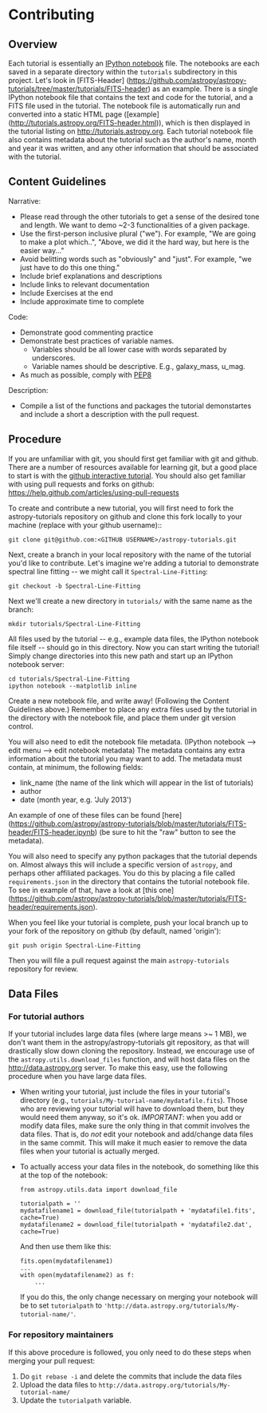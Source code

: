 Contributing
============

Overview
--------

Each tutorial is essentially an [IPython notebook](http://ipython.org/notebook.html)
file. The notebooks are each saved in a separate directory within the `tutorials`
subdirectory in this project. Let's look in [FITS-Header]
(https://github.com/astropy/astropy-tutorials/tree/master/tutorials/FITS-header)
as an example. There is a single IPython notebook file that contains the text
and code for the tutorial, and a FITS file used in the tutorial. The notebook
file is automatically run and converted into a static HTML page ([example]
(http://tutorials.astropy.org/FITS-header.html)), which is then displayed in
the tutorial listing on http://tutorials.astropy.org. Each tutorial notebook
file also contains metadata about the tutorial such as the author's name, month
and year it was written, and any other information that should be associated
with the tutorial.

Content Guidelines
--------
Narrative:
- Please read through the other tutorials to get a sense of the desired tone and length. We want to demo ~2-3 functionalities of a given package.
- Use the first-person inclusive plural ("we"). For example, "We are going to make a plot which..", "Above, we did it the hard way, but here is the easier  way..."
- Avoid belitting words such as "obviously" and "just". For example, "we just have to do this one thing."
- Include brief explanations and descriptions
- Include links to relevant documentation
- Include Exercises at the end
- Include approximate time to complete

Code:
- Demonstrate good commenting practice
- Demonstrate best practices of variable names. 
   - Variables should be all lower case with words separated by underscores.
   - Variable names should be descriptive. E.g., galaxy_mass, u_mag.
- As much as possible, comply with [PEP8](https://www.python.org/dev/peps/pep-0008/)

Description:
- Compile a list of the functions and packages the tutorial demonstartes and include a short a description with the pull request.

Procedure
---------

If you are unfamiliar with git, you should first get familiar with git and
github. There are a number of resources available for learning git, but a good
place to start is with the [github interactive tutorial](http://try.github.io/).
You should also get familiar with using pull requests and forks on github:
https://help.github.com/articles/using-pull-requests

To create and contribute a new tutorial, you will first need to fork the
astropy-tutorials repository on github and clone this fork locally to your
machine (replace <GITHUB USERNAME> with your github username)::

    git clone git@github.com:<GITHUB USERNAME>/astropy-tutorials.git

Next, create a branch in your local repository with the name of the tutorial
you'd like to contribute. Let's imagine we're adding a tutorial to demonstrate
spectral line fitting -- we might call it `Spectral-Line-Fitting`:

    git checkout -b Spectral-Line-Fitting

Next we'll create a new directory in `tutorials/` with the same name as the
branch:

    mkdir tutorials/Spectral-Line-Fitting

All files used by the tutorial -- e.g., example data files, the IPython
notebook file itself -- should go in this directory. Now you can start writing
the tutorial! Simply change directories into this new path and start up an
IPython notebook server:

    cd tutorials/Spectral-Line-Fitting
    ipython notebook --matplotlib inline

Create a new notebook file, and write away! (Following the Content Guidelines above.)
Remember to place any extra files
used by the tutorial in the directory with the notebook file, and place them
under git version control.

You will also need to edit the notebook file metadata.
(IPython notebook --> edit menu --> edit notebook metadata)
The metadata contains any extra information about the tutorial you may want to add.
The metadata must contain, at minimum, the following fields:

- link_name (the name of the link which will appear in the list of tutorials)
- author
- date (month year, e.g. 'July 2013')

An example of one of these files can be found [here]
(https://github.com/astropy/astropy-tutorials/blob/master/tutorials/FITS-header/FITS-header.ipynb) (be sure to hit the "raw" button to see the metadata).

You will also need to specify any python packages that the tutorial depends on.
Almost always this will include a specific version of `astropy`, and perhaps other affiliated packages.
You do this by placing a file called `requirements.json` in the directory that contains the tutorial notebook file.
To see in example of that, have a look at [this one]
(https://github.com/astropy/astropy-tutorials/blob/master/tutorials/FITS-header/requirements.json).

When you feel like your tutorial is complete, push your local branch up to your
fork of the repository on github (by default, named 'origin'):

    git push origin Spectral-Line-Fitting

Then you will file a pull request against the main `astropy-tutorials`
repository for review.


Data Files
----------

### For tutorial authors

If your tutorial includes large data files (where large means >~ 1 MB), we
don't want them in the astropy/astropy-tutorials git repository, as that will
drastically slow down cloning the repository.  Instead, we encourage use of the
`astropy.utils.download_files` function, and will host data files on the
http://data.astropy.org server.  To make this easy, use the following procedure
when you have large data files.

* When writing your tutorial, just include the files in your tutorial's
  directory (e.g., ``tutorials/My-tutorial-name/mydatafile.fits``).  Those who
  are reviewing your tutorial will have to download them, but they would need
  them anyway, so it's ok. _IMPORTANT_: when you add or modify data files, make
  sure the only thing in that commit involves the data files.  That is, do
  _not_ edit your notebook and add/change data files in the same commit.  This
  will make it much easier to remove the data files when your tutorial is
  actually merged.

* To actually access your data files in the notebook, do something like this at
  the top of the notebook:

      from astropy.utils.data import download_file

      tutorialpath = ''
      mydatafilename1 = download_file(tutorialpath + 'mydatafile1.fits', cache=True)
      mydatafilename2 = download_file(tutorialpath + 'mydatafile2.dat', cache=True)

  And then use them like this:

      fits.open(mydatafilename1)
      ...
      with open(mydatafilename2) as f:
          ...

  If you do this, the only change necessary on merging your notebook will be to
  set `tutorialpath` to
  ``'http://data.astropy.org/tutorials/My-tutorial-name/'``.


### For repository maintainers

If this above procedure is followed, you only need to do these steps when merging your pull request:

1. Do ``git rebase -i`` and delete the commits that include the data files
2. Upload the data files to ``http://data.astropy.org/tutorials/My-tutorial-name/``
3. Update the `tutorialpath` variable.
